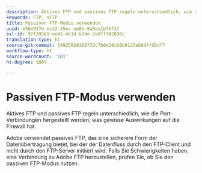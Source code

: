 ```yaml
---
description: Aktives FTP und passives FTP regeln unterschiedlich, wie die Port-Verbindungen hergestellt werden, was gewisse Auswirkungen auf die Firewall hat.
keywords: FTP, sFTP
title: Passiven FTP-Modus verwenden
uuid: e56e937e-ec42-45ec-ae8e-8a8ea1b76f3f
exl-id: 92f39569-ee41-4c1d-b7de-7a0fff42896c
translation-type: ht
source-git-commit: 549258b0168733c7b0e28cb8b9125e68dffd5df7
workflow-type: ht
source-wordcount: '101'
ht-degree: 100%

---
```


# Passiven FTP-Modus verwenden

Aktives FTP und passives FTP regeln unterschiedlich, wie die Port-Verbindungen hergestellt werden, was gewisse Auswirkungen auf die Firewall hat.

Adobe verwendet passives FTP, das eine sicherere Form der Datenübertragung bietet, bei der der Datenfluss durch den FTP-Client und nicht durch den FTP-Server initiiert wird. Falls Sie Schwierigkeiten haben, eine Verbindung zu Adobe FTP herzustellen, prüfen Sie, ob Sie den passiven FTP-Modus nutzen.
